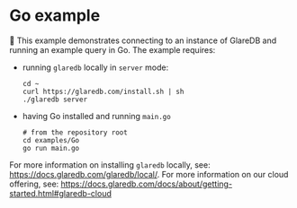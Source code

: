 # Go example

👋 This example demonstrates connecting to an instance of GlareDB and running
an example query in Go. The example requires:

- running `glaredb` locally in `server` mode:

  ```console
  cd ~
  curl https://glaredb.com/install.sh | sh
  ./glaredb server
  ```

- having Go installed and running `main.go`

  ```console
  # from the repository root
  cd examples/Go
  go run main.go
  ```

For more information on installing `glaredb` locally, see: <https://docs.glaredb.com/glaredb/local/>.
For more information on our cloud offering, see: <https://docs.glaredb.com/docs/about/getting-started.html#glaredb-cloud>
